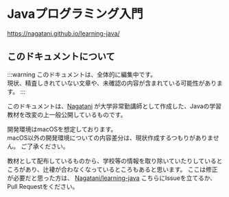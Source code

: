 # Javaプログラミング入門

https://nagatani.github.io/learning-java/


## このドキュメントについて

:::warning
このドキュメントは、全体的に編集中です。  
現状、精査しきれていない文章や、未確認の内容が含まれている可能性があります。
:::



このドキュメントは、<a href="https://nagatani.me">Nagatani</a> が大学非常勤講師として作成した、Javaの学習教材を改変の上一般公開しているものです。

開発環境はmacOSを想定しております。  
macOS以外の開発環境についての内容差分は、現状作成するつもりがありません。
ご了承ください。


教材として配布しているものから、学校等の情報を取り除いていたりしているところがあり、辻褄が合わなくなっているところもあると思います。
ここは修正が必要だと思った方は、 <a href="https://github.com/Nagatani/learning-java" target="_blank">Nagatani/learning-java</a> こちらにIssueを立てるか、Pull Requestをください。

